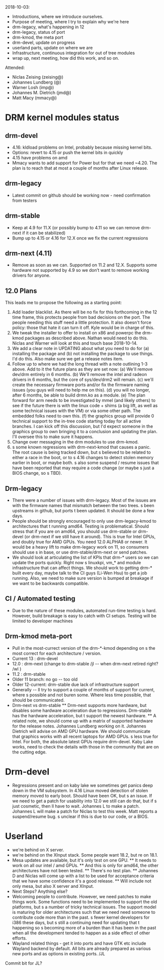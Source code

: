 2018-10-03:
 * Introductions, where we introduce ourselves.
 * Purpose of meeting, where I try to explain why we're here
 * drm-legacy, what's happening in 12
 * drm-legacy, status of port
 * drm-kmod, the meta port
 * drm-devel, update on progress
 * userland parts, update on where we are
 * Infrastructure, continuous integration for out of tree modules
 * wrap up, next meeting, how did this work, and so on.

Attended: 
 * Niclas Zeising (zeising@)
 * Johannes Lundberg (<notyet>@)
 * Warner Losh (imp@)
 * Johannes M. Dietrich (jmd@)
 * Matt Macy (mmacy@)

# DRM kernel modules status

## drm-devel 
 * 4.16: kldload problems on Intel, probably because missing kernel bits.
 * Options: revert to 4.15 or push the kernel bits in quickly
 * 4.15 have problems on amd 
 * Mmacy wants to add support for Power but for that we need ~4.20. The plan is to reach that at most a couple of months after Linux release.

## drm-legacy 
 * Latest commit on github should be working now - need confirmation from testers

## drm-stable
 * Keep at 4.9 for 11.X (or possibly bump to 4.11 so we can remove drm-next if it can be stabilized)
 * Bump up to 4.15 or 4.16 for 12.X once we fix the current regressions

## drm-next (4.11)
 * Remove as soon as we can. Supported on 11.2 and 12.X. Supports some hardware not supported by 4.9 so we don’t want to remove working drivers for anyone.

## 12.0 Plans
This leads me to propose the following as a starting point:

 1. Add loader blacklist. As there will be no fix for this forthcoming in the 12 time frame, this protects people from bad decisions on the port. The people needing this stuff need a little protection. It also doesn't force policy: those that hate it can turn it off. Kyle would be in charge of this.
 2. We tweak the installer to offer to install on x86 and powerpc the drm-kmod packages as described above. Nathan would need to do this. Niclas and Warner will look at this and touch base 2018-10-14.
 3. We add a clear note in UPDATING about what you need to do for (a) installing the package and (b) not installing the package to use things. I'd do this. Also make sure we get a release notes item.
 4. Follow up to where we had the long thread with a note outlining 1-3 above. Add to it the future plans as they are set now: (a) We'll remove dev/drm entirely in 6 months.  (b) We'll remove the intel and radeon drivers in 6 months, but the core of sys/dev/drm2 will remain. (c) we'll create the necessary firmware ports and/or fix the firmware naming issues (you guys will need to help me on this). (d) you will no longer, after 6 months, be able to build drmn.ko as a module. (e) The plan forward for arm needs to be investigated by mmel (and likely others) to see if the future there is with the linux code +  shims (a big lift, as well as some technical issues with the VM) or via some other path. The embedded folks need to own this. (f) the graphics group will provide 0 technical support to the in-tree code starting today for all active branches. I can kick off this discussion, but I'd expect someone in the graphics group to own bringing it to a conclusion and updating the plan. I'll oversee this to make sure it happens.
 5. Change over messaging in the drm modules to use drm-kmod.
 6. s some known regressions with drm-next-kmod that causes a panic. The root cause is being tracked down, but s believed to be related to either a race in the boot, or to s 4.16 changes to detect stolen memory earlier in boot, or maybe both. s also some suspend / resume issues that have been reported that may require a code change (or maybe s just a BIOS change, so s TBD).

## Drm-legacy

 * There were a number of issues with drm-legacy. Most of the issues are with the firmware names that mismatch between the two trees. s been upstreams in github, but ports t been updated. It should be done a few days.
 * People should be strongly encouraged to only use drm-legacy-kmod to architectures that t running amd64. Testing is problematical. Should stress that if you are on amd64, you should use drm-stable or drm-devel (or drm-next if we still have it around). This is true for Intel GPUs, and doubly true for AMD GPUs. You need 12.0 ALPHA8 or newer. It would be a heavy lift to make drm-legacy work on 11, so consumers should use s in base, or use drm-stable/drm-next or send patches.
 * We should look at articulating the list of KPIs that drm-* users so we can update the ports quickly. Right now s linuxkpi, vm_* and module infrastructure that can affect things. We should work to getting drm-* built every day, maybe talk to the CI guys (Li-Wen Hsu) to get a job running. Also, we need to make sure version is bumped at breakage if we want to be backwards compatible.

## CI / Automated testing

* Due to the nature of these modules, automated run-time testing is hard. However, build breakage is easy to catch with CI setups. Testing will be limited to developer machines

## Drm-kmod meta-port
 * Pull in the most-currect version of the drm-*-kmod depending on s the most correct for each architecture / version.
 * Current 13 : drm-devel
 * 12.0 : drm-next     (change to drm-stable /jl -- when drm-next retired right? /wl )
 * 11.2 : drm-stable
 * Older 11 branch: no go -- too old
 * Older 12-current: drm-stable due lack of infrastructure support
 * Generally -- ll try to support a couple of months of support for current, where s possible and not buren some. Where less time possible, that should be communicated.
 * Drm-next vs drm-stable
 ** Drm-next supports more hardware, but disables some hardware acceleration due to regressions. Drm-stable has the hardware acceleration, but t support the newest hardware.
 ** A related note, we should come up with a matrix of supported hardware for the release notes. Johannes Lundberg working on it. Johannes Dietrich will advise on AMD GPU hardware. We should communicate that graphics works with all recent laptops for AMD GPUs. s less true for Intel. For both, the absolute latest GPUs require drm-devel. Kaby Lake works, need to check the details with those in the community that are on the cutting edge.

# Drm-devel
 * Regressions present and on kaby lake we sometimes get panics deep down in the VM subsystem. In 4.16 Linux moved detection of stolen memory moved to early boot. Should have been OK, but s an issue.  If we need to get a patch for usability into 12.0 we still can do that, but if s just cosmetic, then ll have to wait. Johannes L to make a patch. Johannes L will make a patch for Niclas to test this week. Matt reports a suspend/resume bug. s unclear if this is due to our code, or a BIOS.

# Userland
 * we're behind on X server.
 * we're behind on the XInput stack. Some people want 18.2, but re on 18.1.
 * Mesa updates are available, but it's only test on one GPU.
 ** It needs to work on all our intel / amd GPUs.
 ** And this is only for amd64, the other architectures have not been tested.
 ** There's no test plan.
 ** Johannes D and Niclas will come up with a list to be used for acceptance criteria that we have some confidence it's a good release.
 ** Will include not only mesa, but also X server and XInput.
 * Next Steps? Anything else?
 * Welcoming people to contribute. However, we need patches to make things work. Some functions need to be implemented to support the old platforms, but s a number of tricky technical issues. The support model is maturing for older architectures such that we need need someone to contribute code more than in the past. s fewer kernel developers for i386 these days, but s still a continuing need for updating that t happening so s becoming more of a burden than it has been in the past when all the development tended to happen as a side effect of other efforts.
 * Wayland related things - get it into ports and have GTK etc include Wayland backend by default. All bits are already prepared as various new ports and as options in existing ports. /JL

Commit bit for JL?
